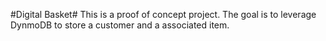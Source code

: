 #Digital Basket#
This is a proof of concept project.  The goal is to leverage DynmoDB to store a customer and a associated item.
